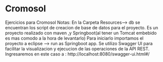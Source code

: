 # Cromosol
Ejercicios para Cromosol
Notas:
En la Carpeta Resources--> db se encuentran los script de creacion de base de datos para el proyecto. 
Es un proyecto realizado con  maven ,y Springboot(al tener un Tomcat embebido es mas comodo a la hora de levantarlo) 
Para iniciarlo importamos el proyecto a eclipse --> run as Springboot app.
Se utilizo Swagger UI para facilitar la visualizacion y ejecucion  de las operaciones de la API REST.
  Ingresaremos en este caso a : http://localhost:8080/swagger-ui.html#/
  

